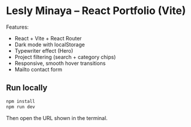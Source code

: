 # Lesly Minaya – React Portfolio (Vite)

Features:
- React + Vite + React Router
- Dark mode with localStorage
- Typewriter effect (Hero)
- Project filtering (search + category chips)
- Responsive, smooth hover transitions
- Mailto contact form

## Run locally
```bash
npm install
npm run dev
```
Then open the URL shown in the terminal.
